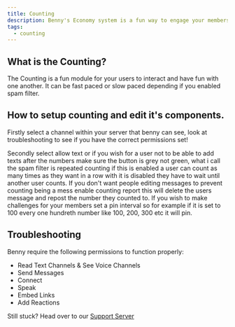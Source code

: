 ```yaml
---
title: Counting 
description: Benny's Economy system is a fun way to engage your members with the community and compete for first place in being the richest user!
tags: 
  - counting
---
```


## What is the Counting?

The Counting is a fun module for your users to interact and have fun with one another. It can be fast paced or slow paced depending if you enabled spam filter.


## How to setup counting and edit it's components.

Firstly select a channel within your server that benny can see, look at troubleshooting to see if you have the correct permissions set!

Secondly select allow text or if you wish for a user not to be able to add texts after the numbers make sure the button is grey not green, what i call the spam filter is repeated counting if this is enabled a user can count as many times as they want in a row with it is disabled they have to wait until another user counts. If you don't want people editing messages to prevent counting being a mess enable counting report this will delete the users message and repost the number they counted to. If you wish to make challenges for your members set a pin interval so for example if it is set to 100 every one hundreth number like 100, 200, 300 etc it will pin.



## Troubleshooting

Benny require the following permissions to function properly:

- Read Text Channels & See Voice Channels
- Send Messages
- Connect
- Speak
- Embed Links
- Add Reactions

Still stuck? Head over to our [Support Server](https://benny.sh/support)